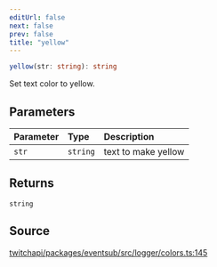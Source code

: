 ```yaml
---
editUrl: false
next: false
prev: false
title: "yellow"
---
```


```ts
yellow(str: string): string
```

Set text color to yellow.

## Parameters

| Parameter | Type | Description |
| :------ | :------ | :------ |
| `str` | `string` | text to make yellow |

## Returns

`string`

## Source

[twitchapi/packages/eventsub/src/logger/colors.ts:145](https://github.com/pablornc/twitchapi//blob/b274026/packages/eventsub/src/logger/colors.ts#L145)
